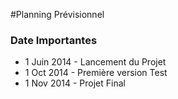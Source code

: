 #Planning Prévisionnel 

### Date Importantes

  - 1 Juin 2014 - Lancement du Projet
  - 1 Oct 2014 - Première version Test 
  - 1 Nov 2014 - Projet Final

